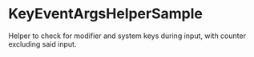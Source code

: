 # KeyEventArgsHelperSample
Helper to check for modifier and system keys during input, with counter excluding said input.
